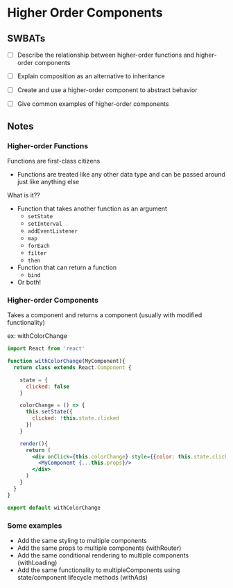 # Higher Order Components


## SWBATs
- [ ] Describe the relationship between higher-order functions and higher-order components
- [ ] Explain composition as an alternative to inheritance
- [ ] Create and use a higher-order component to abstract behavior
- [ ] Give common examples of higher-order components


## Notes

### Higher-order Functions
Functions are first-class citizens
- Functions are treated like any other data type and can be passed around just like anything else

What is it??
- Function that takes another function as an argument
  - `setState`
  - `setInterval`
  - `addEventListener`
  - `map`
  - `forEach`
  - `filter`
  - `then`
- Function that can return a function
  - `bind`
- Or both!


### Higher-order Components

Takes a component and returns a component (usually with modified functionality)

ex: withColorChange

```jsx
import React from 'react'

function withColorChange(MyComponent){
  return class extends React.Component {

    state = {
      clicked: false
    }

    colorChange = () => {
      this.setState({
        clicked: !this.state.clicked
      })
    }

    render(){
      return ( 
        <div onClick={this.colorChange} style={{color: this.state.clicked ? "blue" : "red"}}>
          <MyComponent {...this.props}/>
        </div>
      )
    }
  }
}

export default withColorChange
```

### Some examples

- Add the same styling to multiple components
- Add the same props to multiple components (withRouter)
- Add the same conditional rendering to multiple components (withLoading)
- Add the same functionality to multipleComponents using state/component lifecycle methods (withAds)
